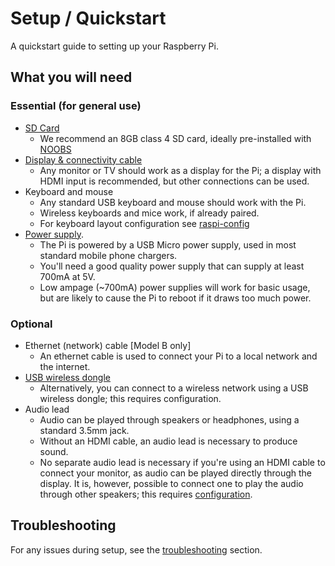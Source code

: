 # Setup / Quickstart

A quickstart guide to setting up your Raspberry Pi.

## What you will need

### Essential (for general use)

- [SD Card](../installation/sd-cards.md)
    - We recommend an 8GB class 4 SD card, ideally pre-installed with [NOOBS](../installation/noobs.md)
- [Display & connectivity cable](monitor-connection.md)
    - Any monitor or TV should work as a display for the Pi; a display with HDMI input is recommended, but other connections can be used.
- Keyboard and mouse
    - Any standard USB keyboard and mouse should work with the Pi.
    - Wireless keyboards and mice work, if already paired.
    - For keyboard layout configuration see [raspi-config](../configuration/raspi-config.md)
- [Power supply](../hardware/raspberrypi/power.md).
    - The Pi is powered by a USB Micro power supply, used in most standard mobile phone chargers.
    - You'll need a good quality power supply that can supply at least 700mA at 5V.
    - Low ampage (~700mA) power supplies will work for basic usage, but are likely to cause the Pi to reboot if it draws too much power.

### Optional

- Ethernet (network) cable [Model B only]
    - An ethernet cable is used to connect your Pi to a local network and the internet.
- [USB wireless dongle](../configuration/wireless/README.md)
    - Alternatively, you can connect to a wireless network using a USB wireless dongle; this requires configuration.
- Audio lead
    - Audio can be played through speakers or headphones, using a standard 3.5mm jack.
    - Without an HDMI cable, an audio lead is necessary to produce sound.
    - No separate audio lead is necessary if you're using an HDMI cable to connect your monitor, as audio can be played directly through the display. It is, however, possible to connect one to play the audio through other speakers; this requires [configuration](../configuration/audio-config.md).

## Troubleshooting

For any issues during setup, see the [troubleshooting](../troubleshooting/README.md) section.

